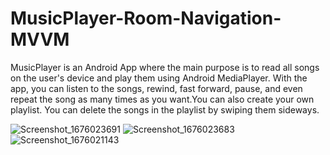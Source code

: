 # MusicPlayer-Room-Navigation-MVVM
MusicPlayer is an Android App where the main purpose is to read all songs on the user's device and play them using Android MediaPlayer. With the app, you can listen to the songs, rewind, fast forward, pause, and even repeat the song as many times as you want.You can also create your own playlist. You can delete the songs in the playlist by swiping them sideways.

![Screenshot_1676023691](https://user-images.githubusercontent.com/105845393/218070146-b3e656e5-1f01-45a4-9041-7f34be1275dd.png)
![Screenshot_1676023683](https://user-images.githubusercontent.com/105845393/218070154-86ac091b-e4b0-40d2-826c-7b2fc4e5a138.png)
![Screenshot_1676021143](https://user-images.githubusercontent.com/105845393/218070163-71dd315c-81d0-448c-b327-7ce1a5ffcb24.png)
